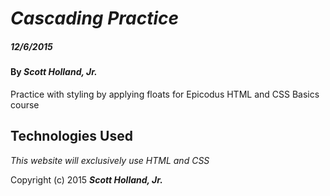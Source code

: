# _Cascading Practice_

##### _12/6/2015_

#### By _**Scott Holland, Jr.**_

Practice with styling by applying floats for Epicodus HTML and CSS Basics course

## Technologies Used

_This website will exclusively use HTML and CSS_

Copyright (c) 2015 **_Scott Holland, Jr._**
